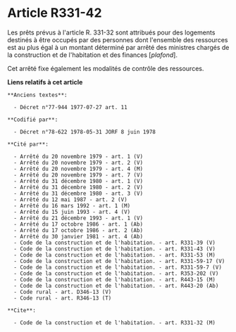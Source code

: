 # Article R331-42

Les prêts prévus à l'article R. 331-32 sont attribués pour des logements destinés à être occupés par des personnes dont
l'ensemble des ressources est au plus égal à un montant déterminé par arrêté des ministres chargés de la construction et de
l'habitation et des finances [*plafond*].

Cet arrêté fixe également les modalités de contrôle des ressources.

**Liens relatifs à cet article**

	**Anciens textes**:

	  - Décret n°77-944 1977-07-27 art. 11

	**Codifié par**:

	  - Décret n°78-622 1978-05-31 JORF 8 juin 1978

	**Cité par**:

	  - Arrêté du 20 novembre 1979 - art. 1 (V)
	  - Arrêté du 20 novembre 1979 - art. 2 (V)
	  - Arrêté du 20 novembre 1979 - art. 4 (M)
	  - Arrêté du 20 novembre 1979 - art. 7 (V)
	  - Arrêté du 31 décembre 1980 - art. 1 (V)
	  - Arrêté du 31 décembre 1980 - art. 2 (V)
	  - Arrêté du 31 décembre 1980 - art. 3 (V)
	  - Arrêté du 12 mai 1987 - art. 2 (V)
	  - Arrêté du 16 mars 1992 - art. 1 (M)
	  - Arrêté du 15 juin 1993 - art. 4 (V)
	  - Arrêté du 21 décembre 1993 - art. 1 (V)
	  - Arrêté du 17 octobre 1986 - art. 1 (Ab)
	  - Arrêté du 17 octobre 1986 - art. 2 (Ab)
	  - Arrêté du 30 janvier 1981 - art. 4 (Ab)
	  - Code de la construction et de l'habitation. - art. R331-39 (V)
	  - Code de la construction et de l'habitation. - art. R331-43 (V)
	  - Code de la construction et de l'habitation. - art. R331-53 (M)
	  - Code de la construction et de l'habitation. - art. R331-59-17 (V)
	  - Code de la construction et de l'habitation. - art. R331-59-7 (V)
	  - Code de la construction et de l'habitation. - art. R353-202 (V)
	  - Code de la construction et de l'habitation. - art. R443-15 (M)
	  - Code de la construction et de l'habitation. - art. R443-20 (Ab)
	  - Code rural - art. D346-13 (V)
	  - Code rural - art. R346-13 (T)

	**Cite**:

	  - Code de la construction et de l'habitation. - art. R331-32 (M)
